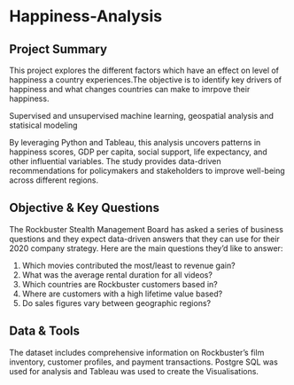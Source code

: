 # Happiness-Analysis

## Project Summary
This project explores the different factors which have an effect on level of happiness a country experiences.The objective is to identify key drivers of happiness and what changes countries can make to imrpove their happiness.

Supervised and unsupervised machine learning, geospatial analysis and statisical modeling 

By leveraging Python and Tableau, this analysis uncovers patterns in happiness scores, GDP per capita, social support, life expectancy, and other influential variables. The study provides data-driven recommendations for policymakers and stakeholders to improve well-being across different regions.
## Objective & Key Questions 

The Rockbuster Stealth Management Board has asked a series of business questions and
they expect data-driven answers that they can use for their 2020 company strategy. Here are
the main questions they’d like to answer:

1. Which movies contributed the most/least to revenue gain?
2. What was the average rental duration for all videos?
3. Which countries are Rockbuster customers based in?
4. Where are customers with a high lifetime value based?
5. Do sales figures vary between geographic regions?

## Data & Tools

The dataset includes comprehensive information on Rockbuster’s film inventory, customer profiles, and payment transactions. Postgre SQL was used for analysis and Tableau was used to create the Visualisations. 
